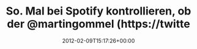 ---
retweeted: false
source: <a href="http://itunes.apple.com/us/app/twitter/id409789998?mt=12" rel="nofollow">Twitter
  for Mac</a>
entities:
  hashtags: []
  symbols: []
  user_mentions:
  - name: Martin Gommel
    screen_name: martingommel
    indices:
    - '42'
    - '55'
    id_str: '192822115'
    id: '192822115'
  urls: []
display_text_range:
- '0'
- '85'
favorite_count: '1'
id_str: '167628176133074945'
truncated: false
retweet_count: '0'
id: '167628176133074945'
created_at: Thu Feb 09 15:17:26 +0000 2012
favorited: false
full_text: So. Mal bei Spotify kontrollieren, ob der [@martingommel](https://twitter.com/martingommel)
  auch die richtige Musik hört.
lang: de
tags:
- pesos/twitter
date: '2012-02-09T15:17:26+00:00'
src: https://twitter.com/bascht/status/167628176133074945
original_url: https://twitter.com/bascht/status/167628176133074945
type: twitter_tweet
text: So. Mal bei Spotify kontrollieren, ob der [@martingommel](https://twitter.com/martingommel)
  auch die richtige Musik hört.
title: So. Mal bei Spotify kontrollieren, ob der @martingommel (https://twitte

---